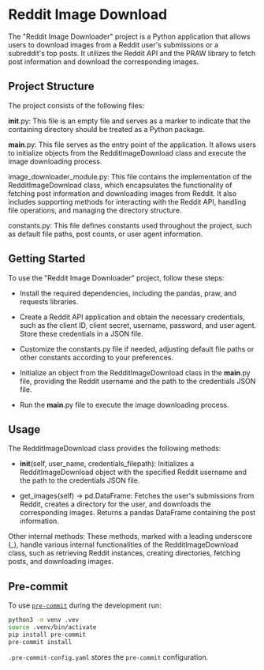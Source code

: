 # Reddit Image Download
The "Reddit Image Downloader" project is a Python application that allows users to download images from a Reddit user's submissions or a subreddit's top posts. It utilizes the Reddit API and the PRAW library to fetch post information and download the corresponding images.

## Project Structure
The project consists of the following files:

__init__.py: This file is an empty file and serves as a marker to indicate that the containing directory should be treated as a Python package.

__main__.py: This file serves as the entry point of the application. It allows users to initialize objects from the RedditImageDownload class and execute the image downloading process.

image_downloader_module.py: This file contains the implementation of the RedditImageDownload class, which encapsulates the functionality of fetching post information and downloading images from Reddit. It also includes supporting methods for interacting with the Reddit API, handling file operations, and managing the directory structure.

constants.py: This file defines constants used throughout the project, such as default file paths, post counts, or user agent information.

## Getting Started
To use the "Reddit Image Downloader" project, follow these steps:

 - Install the required dependencies, including the pandas, praw, and requests libraries.

 - Create a Reddit API application and obtain the necessary credentials, such as the client ID, client secret, username, password, and user agent. Store these credentials in a JSON file.

 - Customize the constants.py file if needed, adjusting default file paths or other constants according to your preferences.

- Initialize an object from the RedditImageDownload class in the __main__.py file, providing the Reddit username and the path to the credentials JSON file.

 - Run the __main__.py file to execute the image downloading process.

## Usage
The RedditImageDownload class provides the following methods:

 - __init__(self, user_name, credentials_filepath): Initializes a RedditImageDownload object with the specified Reddit username and the path to the credentials JSON file.

 - get_images(self) -> pd.DataFrame: Fetches the user's submissions from Reddit, creates a directory for the user, and downloads the corresponding images. Returns a pandas DataFrame containing the post information.

Other internal methods: These methods, marked with a leading underscore (_), handle various internal functionalities of the RedditImageDownload class, such as retrieving Reddit instances, creating directories, fetching posts, and downloading images.

## Pre-commit

To use [`pre-commit`](https://pre-commit.com) during the development run:

```sh
python3 -m venv .vev
source .venv/bin/activate
pip install pre-commit
pre-commit install
```

`.pre-commit-config.yaml` stores the `pre-commit` configuration.
